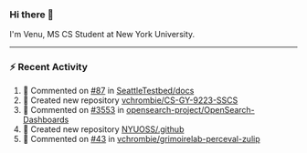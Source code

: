### Hi there 👋

I'm Venu, MS CS Student at New York University.

---

### :zap: Recent Activity

<!--RECENT_ACTIVITY:start-->
1. 💬 Commented on [#87](https://github.com/SeattleTestbed/docs/pull/87#issuecomment-1982188220) in [SeattleTestbed/docs](https://github.com/SeattleTestbed/docs)
2. 📔 Created new repository [vchrombie/CS-GY-9223-SSCS](https://github.com/vchrombie/CS-GY-9223-SSCS)
3. 💬 Commented on [#3553](https://github.com/opensearch-project/OpenSearch-Dashboards/issues/3553#issuecomment-1949491349) in [opensearch-project/OpenSearch-Dashboards](https://github.com/opensearch-project/OpenSearch-Dashboards)
4. 📔 Created new repository [NYUOSS/.github](https://github.com/NYUOSS/.github)
5. 💬 Commented on [#43](https://github.com/vchrombie/grimoirelab-perceval-zulip/pull/43#issuecomment-1936291262) in [vchrombie/grimoirelab-perceval-zulip](https://github.com/vchrombie/grimoirelab-perceval-zulip)
<!--RECENT_ACTIVITY:end-->

<!--
**vchrombie/vchrombie** is a ✨ _special_ ✨ repository because its `README.md` (this file) appears on your GitHub profile.

Here are some ideas to get you started:

- 🔭 I’m currently working on ...
- 🌱 I’m currently learning ...
- 👯 I’m looking to collaborate on ...
- 🤔 I’m looking for help with ...
- 💬 Ask me about ...
- 📫 How to reach me: ...
- 😄 Pronouns: ...
- ⚡ Fun fact: ...
-->
